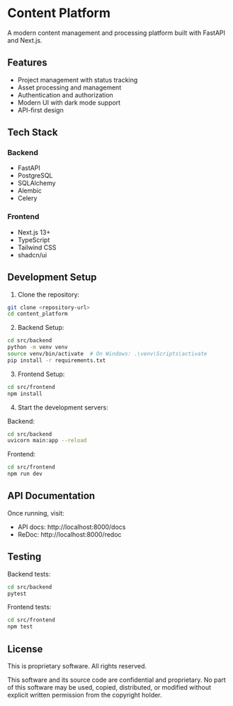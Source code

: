 # Content Platform

A modern content management and processing platform built with FastAPI and Next.js.

## Features

- Project management with status tracking
- Asset processing and management
- Authentication and authorization
- Modern UI with dark mode support
- API-first design

## Tech Stack

### Backend
- FastAPI
- PostgreSQL
- SQLAlchemy
- Alembic
- Celery

### Frontend
- Next.js 13+
- TypeScript
- Tailwind CSS
- shadcn/ui

## Development Setup

1. Clone the repository:
```bash
git clone <repository-url>
cd content_platform
```

2. Backend Setup:
```bash
cd src/backend
python -m venv venv
source venv/bin/activate  # On Windows: .\venv\Scripts\activate
pip install -r requirements.txt
```

3. Frontend Setup:
```bash
cd src/frontend
npm install
```

4. Start the development servers:

Backend:
```bash
cd src/backend
uvicorn main:app --reload
```

Frontend:
```bash
cd src/frontend
npm run dev
```

## API Documentation

Once running, visit:
- API docs: http://localhost:8000/docs
- ReDoc: http://localhost:8000/redoc

## Testing

Backend tests:
```bash
cd src/backend
pytest
```

Frontend tests:
```bash
cd src/frontend
npm test
```

## License

This is proprietary software. All rights reserved. 

This software and its source code are confidential and proprietary. No part of this software may be used, copied, distributed, or modified without explicit written permission from the copyright holder.